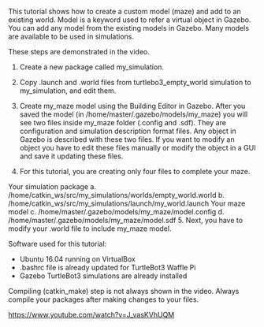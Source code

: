 This tutorial shows how to create a custom model (maze) and add to an existing world.  Model is a keyword used to refer a virtual object in Gazebo. You can add any model from the existing models in Gazebo. Many models are available to be used in simulations. 

These steps are demonstrated in the video.
1.	Create a new package called my_simulation.

2.	Copy .launch and .world files from turtlebo3_empty_world simulation to my_simulation, and edit them.

3.	Create my_maze model using the Building Editor in Gazebo. After you saved the model (in /home/master/.gazebo/models/my_maze) you will see two files inside my_maze folder (.config and .sdf). They are configuration and simulation description format files. Any object in Gazebo is described with these two files. If you want to modify an object you have to edit these files manually or modify the object in a GUI and save it updating these files.

4.	For this tutorial, you are creating only four files to complete your maze.

Your simulation package
          a.	/home/catkin_ws/src/my_simulations/worlds/empty_world.world
          b.	/home/catkin_ws/src/my_simulations/launch/my_world.launch
Your maze model
          c.	/home/master/.gazebo/models/my_maze/model.config
          d.	/home/master/.gazebo/models/my_maze/model.sdf
          5.	Next, you have to modify your .world file to include my_maze model.

		  
Software used for this tutorial:

- Ubuntu 16.04 running on VirtualBox
- .bashrc file is already updated for TurtleBot3 Waffle Pi
- Gazebo TurtleBot3 simulations are already installed

Compiling (catkin_make) step is not always shown in the video. Always compile your packages after making changes to your files.

https://www.youtube.com/watch?v=J_vasKVhUQM
